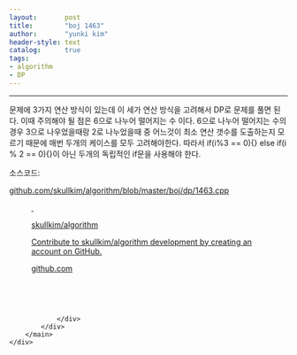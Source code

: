```yaml
---
layout:       post
title:        "boj 1463"
author:       "yunki kim"
header-style: text
catalog:      true
tags: 
- algorithm
- DP
---
```


<head></head>
<body id="tt-body-page" class="">
<div id="wrap" class="wrap-right">
    <div id="container">
        <main class="main ">
            <div class="area-main">
                <div class="area-view">
                    <div class="article-header"></div>
                    <hr>
                    <div class="article-view">
                        <div class="contents_style">
                            <p>문제에 3가지 연산 방식이 있는데 이 세가 연산 방식을 고려해서 DP로 문제를 풀면 된다. 이때 주의해야 될 점은 6으로 나누어 떨어지는 수 이다. 6으로 나누어 떨어지는 수의 경우 3으로 나우었을때랑 2로 나누었을때 중 어느것이 최소 연산 갯수를 도출하는지 모르기 때문에 매번 두개의 케이스를 모두 고려해야한다. 따라서 if(i%3 == 0){} else if(i % 2 == 0){}이 아닌 두개의 독립적인 if문을 사용해야 한다.</p>
<p>소스코드:</p>
<p><a href="https://github.com/skullkim/algorithm/blob/master/boj/dp/1463.cpp" target="_blank" rel="noopener">github.com/skullkim/algorithm/blob/master/boj/dp/1463.cpp</a></p>
<figure id="og_1611148963543" contenteditable="false" data-ke-type="opengraph" data-og-type="object" data-og-title="skullkim/algorithm" data-og-description="Contribute to skullkim/algorithm development by creating an account on GitHub." data-og-host="github.com" data-og-source-url="https://github.com/skullkim/algorithm/blob/master/boj/dp/1463.cpp" data-og-url="https://github.com/skullkim/algorithm" data-og-image="https://scrap.kakaocdn.net/dn/bJgwjx/hyIZ458zJ5/49D1q9AxbIDeLKpffXrhN1/img.jpg?width=400&amp;height=400&amp;face=0_0_400_400"><a href="https://github.com/skullkim/algorithm/blob/master/boj/dp/1463.cpp" target="_blank" rel="noopener" data-source-url="https://github.com/skullkim/algorithm/blob/master/boj/dp/1463.cpp">
<div class="og-image" style="background-image: url('https://scrap.kakaocdn.net/dn/bJgwjx/hyIZ458zJ5/49D1q9AxbIDeLKpffXrhN1/img.jpg?width=400&amp;height=400&amp;face=0_0_400_400');">&nbsp;</div>
<div class="og-text">
<p class="og-title">skullkim/algorithm</p>
<p class="og-desc">Contribute to skullkim/algorithm development by creating an account on GitHub.</p>
<p class="og-host">github.com</p>
</div>
</a></figure>
<p>&nbsp;</p>
                        </div>
                        <br>
                        <div class="tags"></div>
                    </div>
                    
                </div>
            </div>
        </main>
    </div>
</div>


</body>